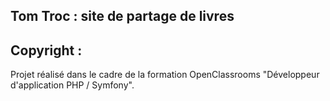 ## Tom Troc : site de partage de livres




## Copyright : 

Projet réalisé dans le cadre de la formation OpenClassrooms "Développeur d'application PHP / Symfony". 